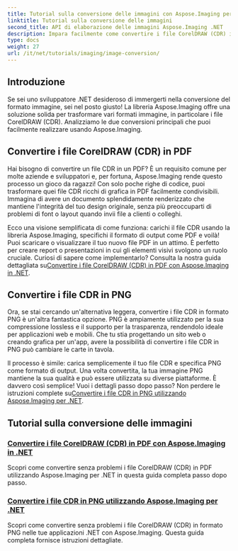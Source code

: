 ```yaml
---
title: Tutorial sulla conversione delle immagini con Aspose.Imaging per .NET
linktitle: Tutorial sulla conversione delle immagini
second_title: API di elaborazione delle immagini Aspose.Imaging .NET
description: Impara facilmente come convertire i file CorelDRAW (CDR) in PDF e PNG con i tutorial completi di Aspose.Imaging pensati appositamente per gli sviluppatori .NET.
type: docs
weight: 27
url: /it/net/tutorials/imaging/image-conversion/
---
```

## Introduzione

Se sei uno sviluppatore .NET desideroso di immergerti nella conversione del formato immagine, sei nel posto giusto! La libreria Aspose.Imaging offre una soluzione solida per trasformare vari formati immagine, in particolare i file CorelDRAW (CDR). Analizziamo le due conversioni principali che puoi facilmente realizzare usando Aspose.Imaging.

## Convertire i file CorelDRAW (CDR) in PDF

Hai bisogno di convertire un file CDR in un PDF? È un requisito comune per molte aziende e sviluppatori e, per fortuna, Aspose.Imaging rende questo processo un gioco da ragazzi! Con solo poche righe di codice, puoi trasformare quei file CDR ricchi di grafica in PDF facilmente condivisibili. Immagina di avere un documento splendidamente renderizzato che mantiene l'integrità del tuo design originale, senza più preoccuparti di problemi di font o layout quando invii file a clienti o colleghi. 

 Ecco una visione semplificata di come funziona: carichi il file CDR usando la libreria Aspose.Imaging, specifichi il formato di output come PDF e voilà! Puoi scaricare o visualizzare il tuo nuovo file PDF in un attimo. È perfetto per creare report o presentazioni in cui gli elementi visivi svolgono un ruolo cruciale. Curiosi di sapere come implementarlo? Consulta la nostra guida dettagliata su[Convertire i file CorelDRAW (CDR) in PDF con Aspose.Imaging in .NET](./convert-cdr-files-to-pdf/).

## Convertire i file CDR in PNG

Ora, se stai cercando un'alternativa leggera, convertire i file CDR in formato PNG è un'altra fantastica opzione. PNG è ampiamente utilizzato per la sua compressione lossless e il supporto per la trasparenza, rendendolo ideale per applicazioni web e mobili. Che tu stia progettando un sito web o creando grafica per un'app, avere la possibilità di convertire i file CDR in PNG può cambiare le carte in tavola.

 Il processo è simile: carica semplicemente il tuo file CDR e specifica PNG come formato di output. Una volta convertita, la tua immagine PNG mantiene la sua qualità e può essere utilizzata su diverse piattaforme. È davvero così semplice! Vuoi i dettagli passo dopo passo? Non perdere le istruzioni complete su[Convertire i file CDR in PNG utilizzando Aspose.Imaging per .NET](./convert-cdr-files-to-png/).

## Tutorial sulla conversione delle immagini
### [Convertire i file CorelDRAW (CDR) in PDF con Aspose.Imaging in .NET](./convert-cdr-files-to-pdf/)
Scopri come convertire senza problemi i file CorelDRAW (CDR) in PDF utilizzando Aspose.Imaging per .NET in questa guida completa passo dopo passo.
### [Convertire i file CDR in PNG utilizzando Aspose.Imaging per .NET](./convert-cdr-files-to-png/)
Scopri come convertire senza problemi i file CorelDRAW (CDR) in formato PNG nelle tue applicazioni .NET con Aspose.Imaging. Questa guida completa fornisce istruzioni dettagliate.